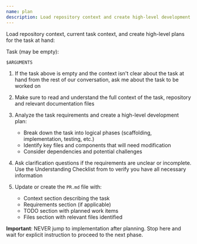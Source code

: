 ```yaml
---
name: plan
description: Load repository context and create high-level development plans
---
```


Load repository context, current task context, and create high-level plans for the task at hand:

Task (may be empty):

```markdown
$ARGUMENTS
```

1. If the task above is empty and the context isn't clear about the task at hand from the rest of
   our conversation, ask me about the task to be worked on

2. Make sure to read and understand the full context of the task, repository and relevant
   documentation files

3. Analyze the task requirements and create a high-level development plan:
   * Break down the task into logical phases (scaffolding, implementation, testing, etc.)
   * Identify key files and components that will need modification
   * Consider dependencies and potential challenges

4. Ask clarification questions if the requirements are unclear or incomplete. Use the Understanding
   Checklist from to verify you have all necessary information

5. Update or create the `PR.md` file with:
   * Context section describing the task
   * Requirements section (if applicable)
   * TODO section with planned work items
   * Files section with relevant files identified

**Important**: NEVER jump to implementation after planning. Stop here and wait for explicit instruction to proceed to the next phase.
